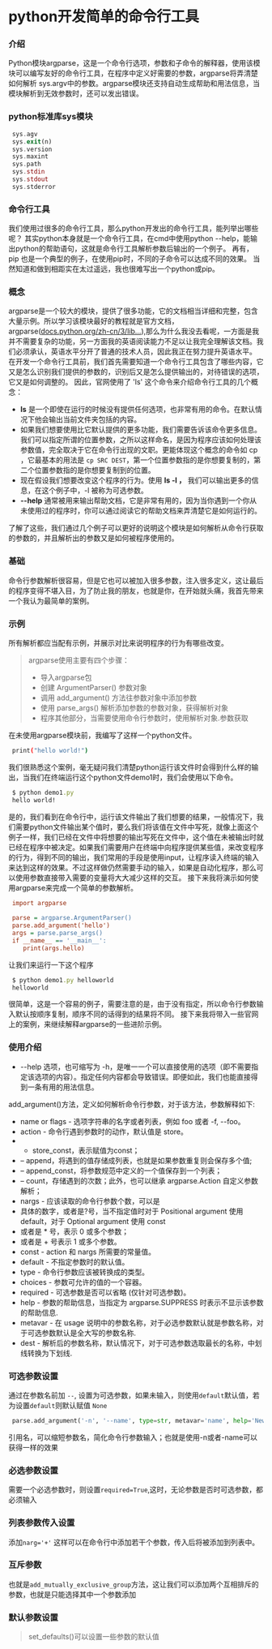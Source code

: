 # python开发简单的命令行工具
### 介绍

Python模块argparse，这是一个命令行选项，参数和子命令的解释器，使用该模块可以编写友好的命令行工具，在程序中定义好需要的参数，argparse将弄清楚如何解析 sys.argv中的参数。argparse模块还支持自动生成帮助和用法信息，当模块解析到无效参数时，还可以发出错误。

### python标准库sys模块

```php
 sys.agv             
 sys.exit(n)     
 sys.version     
 sys.maxint      
 sys.path            
 sys.stdin           
 sys.stdout      
 sys.stderror    

```

### 命令行工具

我们使用过很多的命令行工具，那么python开发出的命令行工具，能列举出哪些呢？ 其实python本身就是一个命令行工具，在cmd中使用python --help，能输出python的帮助语句，这就是命令行工具解析参数后输出的一个例子。 再有，pip 也是一个典型的例子，在使用pip时，不同的子命令可以达成不同的效果。 当然知道和做到相距实在太过遥远，我也很难写出一个python或pip。

### 概念

argparse是一个较大的模块，提供了很多功能，它的文档相当详细和完整，包含大量示例。所以学习该模块最好的教程就是官方文档，argparse([docs.python.org/zh-cn/3/lib…](https://link.juejin.cn/?target=https%3A%2F%2Fdocs.python.org%2Fzh-cn%2F3%2Flibrary%2Fargparse.html "https://docs.python.org/zh-cn/3/library/argparse.html")),那么为什么我没去看呢，一方面是我并不需要复杂的功能，另一方面我的英语阅读能力不足以让我完全理解该文档。我们必须承认，英语水平分开了普通的技术人员，因此我正在努力提升英语水平。 在开发一个命令行工具前，我们首先需要知道一个命令行工具包含了哪些内容，它又是怎么识别我们提供的参数的，识别后又是怎么提供输出的，对待错误的选项，它又是如何调整的。 因此，官网使用了 'ls' 这个命令来介绍命令行工具的几个概念：

*   **ls** 是一个即使在运行的时候没有提供任何选项，也非常有用的命令。在默认情况下他会输出当前文件夹包括的内容。
*   如果我们想要使用比它默认提供的更多功能，我们需要告诉该命令更多信息。我们可以指定所谓的位置参数，之所以这样命名，是因为程序应该如何处理该参数值，完全取决于它在命令行出现的文职。更能体现这个概念的命令如 cp ，它最基本的用法是 `cp SRC DEST`，第一个位置参数指的是你想要复制的，第二个位置参数指的是你想要复制到的位置。
*   现在假设我们想要改变这个程序的行为。使用 **ls -l ，** 我们可以输出更多的信息，在这个例子中，-l 被称为可选参数。
*   **--help** 通常被用来输出帮助文档，它是非常有用的，因为当你遇到一个你从未使用过的程序时，你可以通过阅读它的帮助文档来弄清楚它是如何运行的。

了解了这些，我们通过几个例子可以更好的说明这个模块是如何解析从命令行获取的参数的，并且解析出的参数又是如何被程序使用的。

### 基础

命令行参数解析很容易，但是它也可以被加入很多参数，注入很多定义，这让最后的程序变得不堪入目，为了防止我的朋友，也就是你，在开始就头痛，我首先带来一个我认为最简单的案例。

### 示例

所有解析都应当配有示例，并展示对比来说明程序的行为有哪些改变。

> argparse使用主要有四个步骤：
> 
> *   导入argparse包
> *   创建 ArgumentParser() 参数对象
> *   调用 add_argument() 方法往参数对象中添加参数
> *   使用 parse_args() 解析添加参数的参数对象，获得解析对象
> *   程序其他部分，当需要使用命令行参数时，使用解析对象.参数获取

在未使用argparse模块前，我编写了这样一个python文件。

```bash
 print("hello world!")

```

我们很熟悉这个案例，毫无疑问我们清楚python运行该文件时会得到什么样的输出，当我们在终端运行这个python文件demo1时，我们会使用以下命令。

```ruby
 $ python demo1.py
 hello world!

```

是的，我们看到在命令行中，运行该文件输出了我们想要的结果，一般情况下，我们需要python文件输出某个值时，要么我们将该值在文件中写死，就像上面这个例子一样，我们已经在文件中将想要的输出写死在文件中，这个值在未被输出时就已经在程序中被决定。如果我们需要用户在终端中向程序提供某些值，来改变程序的行为，得到不同的输出，我们常用的手段是使用input，让程序读入终端的输入来达到这样的效果。不过这样做仍然需要手动的输入，如果是自动化程序，那么可以使用参数直接带入需要的变量将大大减少这样的交互。 接下来我将演示如何使用argparse来完成一个简单的参数解析。

```ini
 import argparse 
 ​
 parse = argparse.ArgumentParser() 
 parse.add_argument('hello') 
 args = parse.parse_args() 
 if __name__ == '__main__':
    print(args.hello)

```

让我们来运行一下这个程序

```ruby
 $ python demo1.py helloworld
 helloworld

```

很简单，这是一个容易的例子，需要注意的是，由于没有指定，所以命令行参数输入默认按顺序复制，顺序不同的话得到的结果将不同。 接下来我将带入一些官网上的案例，来继续解释argparse的一些进阶示例。

### 使用介绍

*   --help 选项，也可缩写为 -h，是唯一一个可以直接使用的选项（即不需要指定该选项的内容）。指定任何内容都会导致错误。即便如此，我们也能直接得到一条有用的用法信息。

add_argument()方法，定义如何解析命令行参数，对于该方法，参数解释如下:

*   name or flags - 选项字符串的名字或者列表，例如 foo 或者 -f, --foo。
*   action - 命令行遇到参数时的动作，默认值是 store。
*   *   store_const，表示赋值为const；
*   – append，将遇到的值存储成列表，也就是如果参数重复则会保存多个值;
*   – append_const，将参数规范中定义的一个值保存到一个列表；
*   – count，存储遇到的次数；此外，也可以继承 argparse.Action 自定义参数解析；
*   nargs - 应该读取的命令行参数个数，可以是
*   具体的数字，或者是?号，当不指定值时对于 Positional argument 使用 default，对于 Optional argument 使用 const
*   或者是 \* 号，表示 0 或多个参数；
*   或者是 \+ 号表示 1 或多个参数。
*   const - action 和 nargs 所需要的常量值。
*   default - 不指定参数时的默认值。
*   type - 命令行参数应该被转换成的类型。
*   choices - 参数可允许的值的一个容器。
*   required - 可选参数是否可以省略 (仅针对可选参数)。
*   help - 参数的帮助信息，当指定为 argparse.SUPPRESS 时表示不显示该参数的帮助信息.
*   metavar - 在 usage 说明中的参数名称，对于必选参数默认就是参数名称，对于可选参数默认是全大写的参数名称.
*   dest - 解析后的参数名称，默认情况下，对于可选参数选取最长的名称，中划线转换为下划线.

### 可选参数设置

通过在参数名前加 `--`, 设置为可选参数，如果未输入，则使用`default`默认值，若为设置`default`则默认赋值 `None`

```python
 parse.add_argument('-n', '--name', type=str, metavar='name', help='New flavor name')

```

引用名，可以缩短参数名，简化命令行参数输入；也就是使用-n或者-name可以获得一样的效果

### 必选参数设置

需要一个必选参数时，则设置`required=True`,这时，无论参数是否时可选参数，都必须输入

### 列表参数传入设置

添加`narg='+'` 这样可以在命令行中添加若干个参数，传入后将被添加到列表中。

### 互斥参数

也就是`add_mutually_exclusive_group`方法，这让我们可以添加两个互相排斥的参数，也就是只能选择其中一个参数添加

### 默认参数设置

> set_defaults()可以设置一些参数的默认值